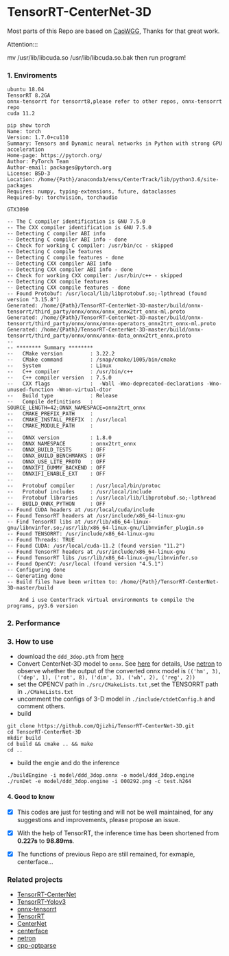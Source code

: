 # TensorRT-CenterNet-3D   
Most parts of this Repo are based on [CaoWGG](https://github.com/CaoWGG/TensorRT-CenterNet), Thanks for that great work.

Attention:::



mv /usr/lib/libcuda.so /usr/lib/libcuda.so.bak 
then run program!

### 1. Enviroments
```
ubuntu 18.04
TensorRT 8.2GA
onnx-tensorrt for tensorrt8,please refer to other repos, onnx-tensorrt repo
cuda 11.2

pip show torch
Name: torch
Version: 1.7.0+cu110
Summary: Tensors and Dynamic neural networks in Python with strong GPU acceleration
Home-page: https://pytorch.org/
Author: PyTorch Team
Author-email: packages@pytorch.org
License: BSD-3
Location: /home/{Path}/anaconda3/envs/CenterTrack/lib/python3.6/site-packages
Requires: numpy, typing-extensions, future, dataclasses
Required-by: torchvision, torchaudio

GTX3090

-- The C compiler identification is GNU 7.5.0
-- The CXX compiler identification is GNU 7.5.0
-- Detecting C compiler ABI info
-- Detecting C compiler ABI info - done
-- Check for working C compiler: /usr/bin/cc - skipped
-- Detecting C compile features
-- Detecting C compile features - done
-- Detecting CXX compiler ABI info
-- Detecting CXX compiler ABI info - done
-- Check for working CXX compiler: /usr/bin/c++ - skipped
-- Detecting CXX compile features
-- Detecting CXX compile features - done
-- Found Protobuf: /usr/local/lib/libprotobuf.so;-lpthread (found version "3.15.8") 
Generated: /home/{Path}/TensorRT-CenterNet-3D-master/build/onnx-tensorrt/third_party/onnx/onnx/onnx_onnx2trt_onnx-ml.proto
Generated: /home/{Path}/TensorRT-CenterNet-3D-master/build/onnx-tensorrt/third_party/onnx/onnx/onnx-operators_onnx2trt_onnx-ml.proto
Generated: /home/{Path}/TensorRT-CenterNet-3D-master/build/onnx-tensorrt/third_party/onnx/onnx/onnx-data_onnx2trt_onnx.proto
-- 
-- ******** Summary ********
--   CMake version         : 3.22.2
--   CMake command         : /snap/cmake/1005/bin/cmake
--   System                : Linux
--   C++ compiler          : /usr/bin/c++
--   C++ compiler version  : 7.5.0
--   CXX flags             :  -Wall -Wno-deprecated-declarations -Wno-unused-function -Wnon-virtual-dtor
--   Build type            : Release
--   Compile definitions   : SOURCE_LENGTH=42;ONNX_NAMESPACE=onnx2trt_onnx
--   CMAKE_PREFIX_PATH     : 
--   CMAKE_INSTALL_PREFIX  : /usr/local
--   CMAKE_MODULE_PATH     : 
-- 
--   ONNX version          : 1.8.0
--   ONNX NAMESPACE        : onnx2trt_onnx
--   ONNX_BUILD_TESTS      : OFF
--   ONNX_BUILD_BENCHMARKS : OFF
--   ONNX_USE_LITE_PROTO   : OFF
--   ONNXIFI_DUMMY_BACKEND : OFF
--   ONNXIFI_ENABLE_EXT    : OFF
-- 
--   Protobuf compiler     : /usr/local/bin/protoc
--   Protobuf includes     : /usr/local/include
--   Protobuf libraries    : /usr/local/lib/libprotobuf.so;-lpthread
--   BUILD_ONNX_PYTHON     : OFF
-- Found CUDA headers at /usr/local/cuda/include
-- Found TensorRT headers at /usr/include/x86_64-linux-gnu
-- Find TensorRT libs at /usr/lib/x86_64-linux-gnu/libnvinfer.so;/usr/lib/x86_64-linux-gnu/libnvinfer_plugin.so
-- Found TENSORRT: /usr/include/x86_64-linux-gnu  
-- Found Threads: TRUE  
-- Found CUDA: /usr/local/cuda-11.2 (found version "11.2") 
-- Found TensorRT headers at /usr/include/x86_64-linux-gnu
-- Found TensorRT libs /usr/lib/x86_64-linux-gnu/libnvinfer.so
-- Found OpenCV: /usr/local (found version "4.5.1") 
-- Configuring done
-- Generating done
-- Build files have been written to: /home/{Path}/TensorRT-CenterNet-3D-master/build
```

``` 
    And i use CenterTrack virtual environments to compile the programs, py3.6 version
```


### 2. Performance



### 3. How to use
- download the `ddd_3dop.pth` from [here](https://github.com/xingyizhou/CenterNet/blob/master/readme/MODEL_ZOO.md)
- Convert CenterNet-3D model to `onnx`. See [here](readme/ctddd2onnx.md) for details, Use [netron](https://github.com/lutzroeder/netron) to observe whether the output of the converted onnx model is `(('hm', 3), ('dep', 1), ('rot', 8), ('dim', 3), ('wh', 2), ('reg', 2))`  
- set the OPENCV path in `./src/CMakeLists.txt` ,set the TENSORRT path in `./CMakeLists.txt`
- uncomment the configs of 3-D model in `./include/ctdetConfig.h` and comment others.
- build
```
git clone https://github.com/Qjizhi/TensorRT-CenterNet-3D.git
cd TensorRT-CenterNet-3D
mkdir build
cd build && cmake .. && make
cd ..
```
- build the engie and do the  inference
```
./buildEngine -i model/ddd_3dop.onnx -o model/ddd_3dop.engine
./runDet -e model/ddd_3dop.engine -i 000292.png -c test.h264
```


#### 4. Good to know
- [x] This codes are just for testing and will not be well maintained, for any suggestions and improvements, please propose an issue.
- [x] With the help of TensorRT, the inference time has been shortened from **0.227s** to **98.89ms**.
- [x] The functions of previous Repo are still remained, for exmaple, centerface...




### Related projects
* [TensorRT-CenterNet](https://github.com/CaoWGG/TensorRT-CenterNet)
* [TensorRT-Yolov3](https://github.com/lewes6369/TensorRT-Yolov3)
* [onnx-tensorrt](https://github.com/onnx/onnx-tensorrt)
* [TensorRT](https://github.com/NVIDIA/TensorRT)
* [CenterNet](https://github.com/xingyizhou/centernet)
* [centerface](https://github.com/Star-Clouds/centerface)
* [netron](https://github.com/lutzroeder/netron)
* [cpp-optparse](https://github.com/weisslj/cpp-optparse)
